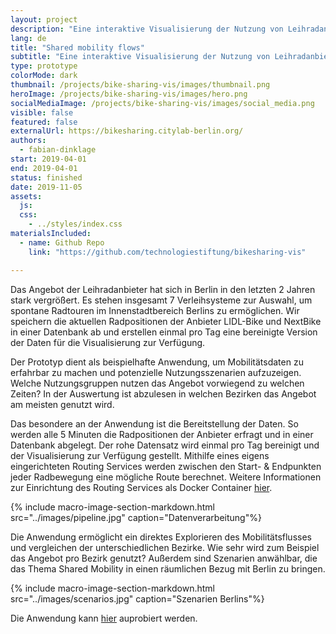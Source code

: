 ```yaml
---
layout: project
description: "Eine interaktive Visualisierung der Nutzung von Leihradanbietern in Berlin"
lang: de
title: "Shared mobility flows"
subtitle: "Eine interaktive Visualisierung der Nutzung von Leihradanbietern in Berlin"
type: prototype
colorMode: dark
thumbnail: /projects/bike-sharing-vis/images/thumbnail.png
heroImage: /projects/bike-sharing-vis/images/hero.png
socialMediaImage: /projects/bike-sharing-vis/images/social_media.png
visible: false
featured: false
externalUrl: https://bikesharing.citylab-berlin.org/
authors:
  - fabian-dinklage
start: 2019-04-01
end: 2019-04-01
status: finished
date: 2019-11-05
assets:
  js:
  css:
    - ../styles/index.css
materialsIncluded:
  - name: Github Repo
    link: "https://github.com/technologiestiftung/bikesharing-vis"

---
```



Das Angebot der Leihradanbieter hat sich in Berlin in den letzten 2 Jahren stark vergrößert. Es stehen insgesamt 7 Verleihsysteme zur Auswahl, um spontane Radtouren im Innenstadtbereich Berlins zu ermöglichen. Wir speichern die aktuellen Radpositionen der Anbieter LIDL-Bike und NextBike in einer Datenbank ab und erstellen einmal pro Tag eine bereinigte Version der Daten für die Visualisierung zur Verfügung.

Der Prototyp dient als beispielhafte Anwendung, um Mobilitätsdaten zu erfahrbar zu machen und potenzielle Nutzungsszenarien aufzuzeigen. Welche Nutzungsgruppen nutzen das Angebot vorwiegend zu welchen Zeiten? In der Auswertung ist abzulesen in welchen Bezirken das Angebot am meisten genutzt wird. 

Das besondere an der Anwendung ist die Bereitstellung der Daten. So werden alle 5 Minuten die Radpositionen der Anbieter erfragt und in einer Datenbank abgelegt. Der rohe Datensatz wird einmal pro Tag bereinigt und der Visualisierung zur Verfügung gestellt. Mithilfe eines eigens eingerichteten Routing Services werden zwischen den Start- & Endpunkten jeder Radbewegung eine mögliche Route berechnet. Weitere Informationen zur Einrichtung des Routing Services als Docker Container [hier](https://hub.docker.com/r/osrm/osrm-backend/). 

{% include macro-image-section-markdown.html src="../images/pipeline.jpg" caption="Datenverarbeitung"%}

Die Anwendung ermöglicht ein direktes Explorieren des Mobilitätsflusses und vergleichen der unterschiedlichen Bezirke. Wie sehr wird zum Beispiel das Angebot pro Bezirk genutzt? Außerdem sind Szenarien anwählbar, die das Thema Shared Mobility in einen räumlichen Bezug mit Berlin zu bringen.

{% include macro-image-section-markdown.html src="../images/scenarios.jpg" caption="Szenarien Berlins"%}


Die Anwendung kann [hier](https://bikesharing.citylab-berlin.org) auprobiert werden.




